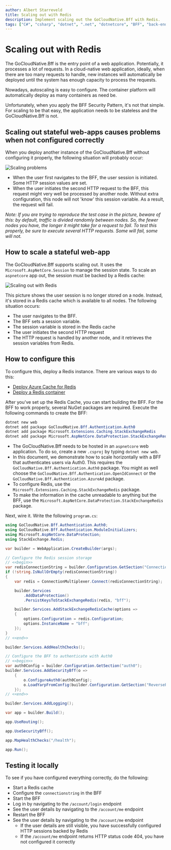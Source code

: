 ```yaml
---
author: Albert Starreveld
title: Scaling out with Redis
description: Implement scaling out the GoCloudNative.Bff with Redis.
tags: ["C#", "csharp", "dotnet", ".net", "dotnetcore", "BFF", "back-end for front-end", "Redis", "Azure", "AKS", "Kubernetes"]
---
```


# Scaling out with Redis

The GoCloudNative.Bff is the entry point of a web application. Potentially, it processes a lot of requests. In a cloud-native web application, ideally, when there are too many requests to handle, new instances will automatically be deployed until the system has enough capacity to process the requests.

Nowadays, autoscaling is easy to configure. The container platform will automatically deploy as many containers as need be.

Unfortunately, when you apply the BFF Security Pattern, it's not that simple. For scaling to be that easy, the application needs to be stateless and the GoCloudNative.Bff is not.

## Scaling out stateful web-apps causes problems when not configured correctly

When you deploy another instance of the GoCloudNative.Bff without configuring it properly, the following situation will probably occur:

![Scaling problems](https://raw.githubusercontent.com/thecloudnativewebapp/GoCloudNative.Bff/main/docs/gocloudnative.org/content/Diagrams/scaling-problem.png)

* When the user first navigates to the BFF, the user session is initiated. Some HTTP session values are set.
* When the user initiates the second HTTP request to the BFF, this request might very well be processed by another node. Without extra configuration, this node will not 'know' this session variable. As a result, the request will fail.

_Note: If you are trying to reproduce the test case in the picture, beware of this: by default, traffic is divided randomly between nodes. So, the fewer nodes you have, the longer it might take for a request to fail. To test this properly, be sure to execute several HTTP requests. Some will fail, some will not._

## How to scale a stateful web-app

The GoCloudNative.Bff supports scaling out. It uses the `Microsoft.AspNetCore.Session` to manage the session state. To scale an `aspnetcore` app out, the session must be backed by a Redis cache:

![Scaling out with Redis](https://raw.githubusercontent.com/thecloudnativewebapp/GoCloudNative.Bff/main/docs/gocloudnative.org/content/Diagrams/sessions-backed-by-redis.png)

This picture shows the user session is no longer stored on a node. Instead, it's stored in a Redis cache which is available to all nodes. The following situation occurs:

* The user navigates to the BFF. 
* The BFF sets a session variable.
* The session variable is stored in the Redis cache
* The user initiates the second HTTP request
* The HTTP request is handled by another node, and it retrieves the session variables from Redis.

## How to configure this

To configure this, deploy a Redis instance. There are various ways to do this:

* [Deploy Azure Cache for Redis](https://learn.microsoft.com/en-us/azure/azure-cache-for-redis/cache-configure)
* [Deploy a Redis container](https://collabnix.com/how-to-setup-and-run-redis-in-a-docker-container/)

After you've set up the Redis Cache, you can start building the BFF. For the BFF to work properly, several NuGet packages are required. Execute the following commands to create the BFF:

```powershell
dotnet new web
dotnet add package GoCloudNative.Bff.Authentication.Auth0
dotnet add package Microsoft.Extensions.Caching.StackExchangeRedis
dotnet add package Microsoft.AspNetCore.DataProtection.StackExchangeRedis
```

* The GoCloudNative.Bff needs to be hosted in an `aspnetcore` web application. To do so, create a new `.csproj` by typing `dotnet new web`.
* In this document, we demonstrate how to scale horizontally with a BFF that authenticates users via Auth0. This requires the `GoCloudNative.Bff.Authentication.Auth0` package. You might as well choose the `GoCloudNative.Bff.Authentication.OpenIdConnect` or the `GoCloudNative.Bff.Authentication.AzureAd` package.
* To configure Redis, use the `Microsoft.Extensions.Caching.StackExchangeRedis` package.
* To make the information in the cache unreadable to anything but the BFF, use the `Microsoft.AspNetCore.DataProtection.StackExchangeRedis` package.

Next, wire it. Write the following `program.cs`:

```csharp
using GoCloudNative.Bff.Authentication.Auth0;
using GoCloudNative.Bff.Authentication.ModuleInitializers;
using Microsoft.AspNetCore.DataProtection;
using StackExchange.Redis;

var builder = WebApplication.CreateBuilder(args);

// Configure the Redis session storage
// <<begin>>
var redisConnectionString = builder.Configuration.GetSection("ConnectionStrings:Redis").Get<string>();
if (!string.IsNullOrEmpty(redisConnectionString))
{
    var redis = ConnectionMultiplexer.Connect(redisConnectionString);

    builder.Services
        .AddDataProtection()
        .PersistKeysToStackExchangeRedis(redis, "bff");

    builder.Services.AddStackExchangeRedisCache(options =>
    {
        options.Configuration = redis.Configuration;
        options.InstanceName = "bff";
    });
}
// <<end>>

builder.Services.AddHealthChecks();

// Configure the BFF to authenticate with Auth0
// <<begin>>
var auth0Config = builder.Configuration.GetSection("auth0");
builder.Services.AddSecurityBff(o =>
    {
        o.ConfigureAuth0(auth0Config);
        o.LoadYarpFromConfig(builder.Configuration.GetSection("ReverseProxy"));
    });
// <<end>>

builder.Services.AddLogging();

var app = builder.Build();

app.UseRouting();

app.UseSecurityBff();

app.MapHealthChecks("/health");

app.Run();
```

## Testing it locally
To see if you have configured everything correctly, do the following:

* Start a Redis cache
* Configure the `connectionstring` in the BFF
* Start the BFF
* Log in by navigating to the `/account/login` endpoint
* See the user details by navigating to the `/account/me` endpoint
* Restart the BFF
* See the user details by navigating to the `/account/me` endpoint
    * If the user details are still visible, you have successfully configured HTTP sessions backed by Redis
    * If the `/account/me` endpoint returns HTTP status code 404, you have not configured it correctly